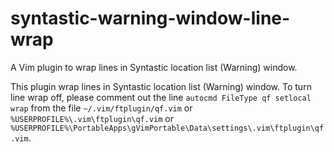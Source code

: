 # syntastic-warning-window-line-wrap
A Vim plugin to wrap lines in Syntastic location list (Warning) window.

This plugin wrap lines in Syntastic location list (Warning) window.
To turn line wrap off, please comment out the line `autocmd FileType qf setlocal wrap`
from the file `~/.vim/ftplugin/qf.vim` or `%USERPROFILE%\.vim\ftplugin\qf.vim`
or `%USERPROFILE%\PortableApps\gVimPortable\Data\settings\.vim\ftplugin\qf.vim`.
